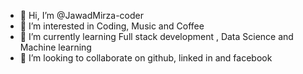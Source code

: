 - 👋 Hi, I’m @JawadMirza-coder
- 👀 I’m interested in Coding, Music and Coffee
- 🌱 I’m currently learning Full stack development , Data Science and Machine learning
- 💞️ I’m looking to collaborate on github, linked in and facebook
<!---
JawadMirza-coder/JawadMirza-coder is a ✨ special ✨ repository because its `README.md` (this file) appears on your GitHub profile.
You can click the Preview link to take a look at your changes.
--->
